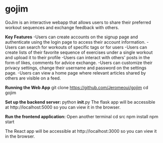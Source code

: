 # gojim
GoJim is an interactive webapp that allows users to share their preferred workout sequences and exchange feedback with others.

**Key Features**
-Users can create accounts on the signup page and authenticate using the login page to access their account information.
-Users can search for workouts of specific tags or for users
-Users can create lists of their favorite sequence of exercises under a single workout and upload it to their profile
-Users can interact with others' posts in the form of likes, comments for advice exchange.
-Users can customize their privacy settings, change their username and password on the settings page.
-Users can view a home page where relevant articles shared by others are visible on a feed.

**Running the Web App**
git clone https://github.com/Jeromeoui/gojim
cd gojim

**Set up the backend server:**
python __init__.py
The flask app will be accessible at http://localhost:5000 so you can view it in the browser.

**Run the frontend application:**
Open another terminal
cd src
npm install
npm start

The React app will be accessible at http://localhost:3000 so you can view it in the browser.
